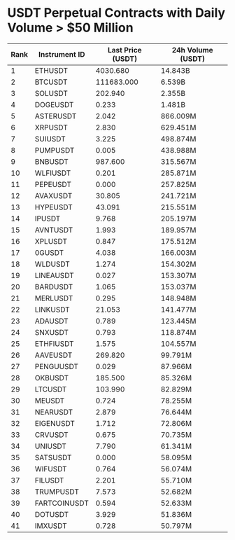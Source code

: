 # USDT Perpetual Contracts with Daily Volume > $50 Million

| Rank | Instrument ID | Last Price (USDT) | 24h Volume (USDT) |
|------|---------------|-------------------|-------------------|
| 1 | ETHUSDT | 4030.680 | 14.843B |
| 2 | BTCUSDT | 111683.000 | 6.539B |
| 3 | SOLUSDT | 202.940 | 2.355B |
| 4 | DOGEUSDT | 0.233 | 1.481B |
| 5 | ASTERUSDT | 2.042 | 866.009M |
| 6 | XRPUSDT | 2.830 | 629.451M |
| 7 | SUIUSDT | 3.225 | 498.874M |
| 8 | PUMPUSDT | 0.005 | 438.988M |
| 9 | BNBUSDT | 987.600 | 315.567M |
| 10 | WLFIUSDT | 0.201 | 285.871M |
| 11 | PEPEUSDT | 0.000 | 257.825M |
| 12 | AVAXUSDT | 30.805 | 241.721M |
| 13 | HYPEUSDT | 43.091 | 215.551M |
| 14 | IPUSDT | 9.768 | 205.197M |
| 15 | AVNTUSDT | 1.993 | 189.957M |
| 16 | XPLUSDT | 0.847 | 175.512M |
| 17 | 0GUSDT | 4.038 | 166.003M |
| 18 | WLDUSDT | 1.274 | 154.302M |
| 19 | LINEAUSDT | 0.027 | 153.307M |
| 20 | BARDUSDT | 1.065 | 153.037M |
| 21 | MERLUSDT | 0.295 | 148.948M |
| 22 | LINKUSDT | 21.053 | 141.477M |
| 23 | ADAUSDT | 0.789 | 123.445M |
| 24 | SNXUSDT | 0.793 | 118.874M |
| 25 | ETHFIUSDT | 1.575 | 104.557M |
| 26 | AAVEUSDT | 269.820 | 99.791M |
| 27 | PENGUUSDT | 0.029 | 87.966M |
| 28 | OKBUSDT | 185.500 | 85.326M |
| 29 | LTCUSDT | 103.990 | 82.829M |
| 30 | MEUSDT | 0.724 | 78.255M |
| 31 | NEARUSDT | 2.879 | 76.644M |
| 32 | EIGENUSDT | 1.712 | 72.806M |
| 33 | CRVUSDT | 0.675 | 70.735M |
| 34 | UNIUSDT | 7.790 | 61.341M |
| 35 | SATSUSDT | 0.000 | 58.095M |
| 36 | WIFUSDT | 0.764 | 56.074M |
| 37 | FILUSDT | 2.201 | 55.710M |
| 38 | TRUMPUSDT | 7.573 | 52.682M |
| 39 | FARTCOINUSDT | 0.594 | 52.633M |
| 40 | DOTUSDT | 3.929 | 51.836M |
| 41 | IMXUSDT | 0.728 | 50.797M |
